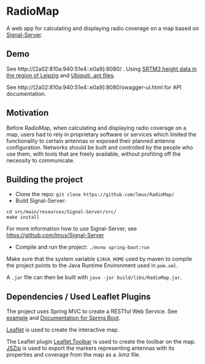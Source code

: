 # RadioMap

A web app for calculating and displaying radio coverage on a map based on [Signal-Server](https://github.com/lmux/Signal-Server).


## Demo 

See http://[2a02:810a:940:51e4::e0a9]:8080/ . Using [SRTM3 height data in the region of Leipzig](https://dds.cr.usgs.gov/srtm/version2_1/SRTM3/Eurasia/) and [Ubiquiti .ant files](https://help.ui.com/hc/en-us/articles/204952114-airMAX-Antenna-Data).

See http://[2a02:810a:940:51e4::e0a9]:8080/swagger-ui.html for API documentation.

## Motivation

Before RadioMap, when calculating and displaying radio coverage on a map, users had to rely in proprietary software or services which limited the functionality to certain antennas or exposed their planned antenna configuration. 
Networks should be built and controlled by the people who use them, with tools that are freely available, without profiting off the necessity to communicate.

## Building the project

- Clone the repo: `git clone https://github.com/lmux/RadioMap/`
- Build Signal-Server: 
```
cd src/main/resources/Signal-Server/src/
make install
```
For more information how to use Signal-Server, see https://github.com/lmux/Signal-Server
- Compile and run the project: `./mvnw spring-boot:run`

Make sure that the system variable `$JAVA_HOME` used by maven to compile the project points to the Java Runtime Environment used in `pom.xml`.

A `.jar` file can then be built with `java -jar build/libs/RadioMap.jar`.


## Dependencies / Used Leaflet Plugins
The project uses Spring MVC to create a RESTful Web Service. See [example](https://spring.io/guides/gs/rest-service/) and [Documentation for Spring Boot](https://spring.io/projects/spring-boot#overview).

[Leaflet](https://github.com/Leaflet/Leaflet) is used to create the interactive map.

The Leaflet plugin [Leaflet.Toolbar](https://github.com/Leaflet/Leaflet.toolbar) is used to create the toolbar on the map.
[JSZip](https://github.com/Stuk/jszip/) is used to export the markers representing antennas with its properties and coverage from the map as a .kmz file.
